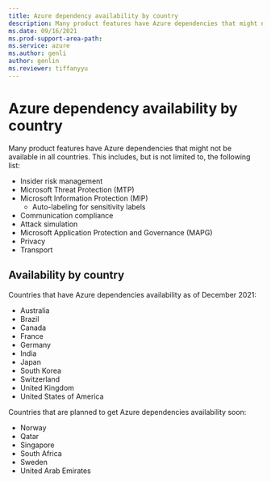 ```yaml
---
title: Azure dependency availability by country
description: Many product features have Azure dependencies that might not be available in all countries.
ms.date: 09/16/2021
ms.prod-support-area-path: 
ms.service: azure
ms.author: genli
author: genlin
ms.reviewer: tiffanyyu
---
```


# Azure dependency availability by country

Many product features have Azure dependencies that might not be available in all countries. This includes, but is not limited to, the following list:

- Insider risk management
- Microsoft Threat Protection (MTP)
- Microsoft Information Protection (MIP)
  - Auto-labeling for sensitivity labels 
- Communication compliance
- Attack simulation
- Microsoft Application Protection and Governance (MAPG)
- Privacy
- Transport

## Availability by country

Countries that have Azure dependencies availability as of December 2021:

- Australia
- Brazil
- Canada
- France
- Germany
- India
- Japan
- South Korea
- Switzerland
- United Kingdom
- United States of America

Countries that are planned to get Azure dependencies availability soon:

- Norway
- Qatar
- Singapore
- South Africa
- Sweden
- United Arab Emirates
